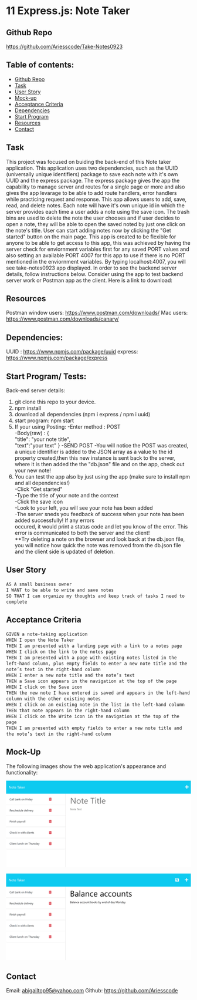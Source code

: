 # 11 Express.js: Note Taker

## Github Repo 
https://github.com/Ariesscode/Take-Notes0923

## Table of contents:

- [Github Repo](#github-repo)
- [Task](#task)
- [User Story](#user-story)
- [Mock-up](#mock-up)
- [Acceptance Criteria](#acceptance-criteria)
- [Dependencies](#dependencies)
- [Start Program](#start-program-tests)
- [Resources](#resources)
- [Contact](#contact)



## Task

This project was focused on buiding the back-end of this Note taker application. This application uses two dependencies, such as the UUID (universally unique identifiers) package to save each note with it's own UUID and the express package. The express package gives the app the capability to manage server and routes for a single page or more and also gives the app levarage to be able to add route handlers, error handlers while practicing request and response. This app allows users to add, save, read, and delete notes. Each note will have it's own unique id in which the server provides each time a user adds a note using the save icon. The trash bins are used to delete the note the user chooses and if user decides to open a note, they will be able to open the saved noted by just one click on the note's title. User can start adding notes now by clicking the "Get started" button on the main page. This app is created to be flexible for anyone to be able to get access to this app, this was achieved by having the server check for enviornment variables first for any saved PORT values and also setting an available PORT 4007 for this app to use if there is no PORT mentioned in the enviornment variables. By typing localhost:4007, you will see take-notes0923 app displayed. In order to see the backend server details, follow instructions below. Consider using the app to test backend server work or Postman app as the client. Here is a link to download:

## Resources

Postman
window users: https://www.postman.com/downloads/
Mac users: https://www.postman.com/downloads/canary/

## Dependencies:
UUID : https://www.npmjs.com/package/uuid
express: https://www.npmjs.com/package/express

## Start Program/ Tests:

Back-end server details:
1. git clone this repo to your device.
2. npm install
3. download all dependencies (npm i express / npm i uuid)
4. start program: npm start
5. If your using Posting: 
-Enter method : POST <br>
-Body(raw) : {<br>
  "title": "your note title",<br>
  "text":"your text"
}
-SEND POST
-You will notice the POST was created, a unique identifier is added to the JSON array as a value to the id property created,then this new instance is sent back to the server, where it is then added the the "db.json" file and on the app, check out your new note! 
6. You can test the app also by just using the app (make sure to install npm and all dependencies!)<br>
-Click "Get started"<br>
-Type the title of your note and the context <br>
-Click the save icon <br>
-Look to your left, you will see your note has been added<br>
-The server sneds you feedback of success when your note has been added successfully! If any errors<br>
occured, it would print a status code and let you know of the error. This error is communicated to both the server and the client! <br>
**Try deleting a note on the browser and look back at the db.json file, you will notice how quick the note was removed from the db.json file and the client side is updated of deletion.




## User Story

```
AS A small business owner
I WANT to be able to write and save notes
SO THAT I can organize my thoughts and keep track of tasks I need to complete
```


## Acceptance Criteria

```
GIVEN a note-taking application
WHEN I open the Note Taker
THEN I am presented with a landing page with a link to a notes page
WHEN I click on the link to the notes page
THEN I am presented with a page with existing notes listed in the left-hand column, plus empty fields to enter a new note title and the note’s text in the right-hand column
WHEN I enter a new note title and the note’s text
THEN a Save icon appears in the navigation at the top of the page
WHEN I click on the Save icon
THEN the new note I have entered is saved and appears in the left-hand column with the other existing notes
WHEN I click on an existing note in the list in the left-hand column
THEN that note appears in the right-hand column
WHEN I click on the Write icon in the navigation at the top of the page
THEN I am presented with empty fields to enter a new note title and the note’s text in the right-hand column
```


## Mock-Up

The following images show the web application's appearance and functionality:

![Existing notes are listed in the left-hand column with empty fields on the right-hand side for the new note’s title and text.](./Assets/11-express-homework-demo-01.png)

![Note titled “Balance accounts” reads, “Balance account books by end of day Monday,” with other notes listed on the left.](./Assets/11-express-homework-demo-02.png)


## Contact

Email: abigailtop95@yahoo.com
Github: https://github.com/Ariesscode